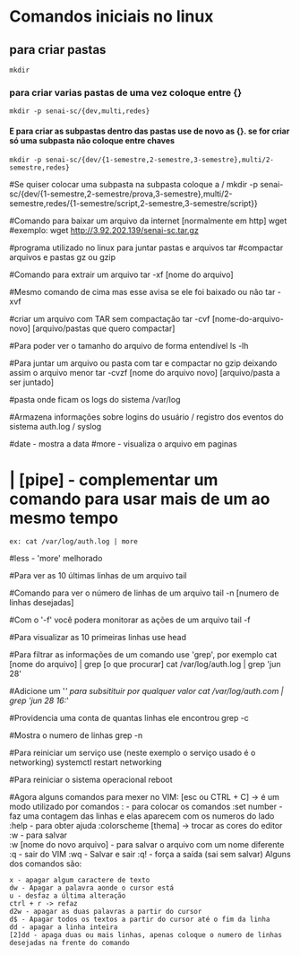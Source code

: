 # Comandos iniciais no linux #

## para criar pastas ##

`mkdir`

### para criar varias pastas de uma vez coloque entre {} ###
`mkdir -p senai-sc/{dev,multi,redes} `

#### E para criar as subpastas dentro das pastas use de novo as {}. se for criar só uma subpasta não coloque entre chaves ###
```
mkdir -p senai-sc/{dev/{1-semestre,2-semestre,3-semestre},multi/2-semestre,redes}
```

#Se quiser colocar uma subpasta na subpasta coloque a /
mkdir -p senai-sc/{dev/{1-semestre,2-semestre/prova,3-semestre},multi/2-semestre,redes/{1-semestre/script,2-semestre,3-semestre/script}}

#Comando para baixar um arquivo da internet [normalmente em http]
wget
#exemplo:
wget http://3.92.202.139/senai-sc.tar.gz

#programa utilizado no linux para juntar pastas e arquivos
tar
#compactar arquivos e pastas
gz ou gzip

#Comando para extrair um arquivo
tar -xf [nome do arquivo]

#Mesmo comando de cima mas esse avisa se ele foi baixado ou não
tar -xvf

#criar um arquivo com TAR sem compactação
tar -cvf [nome-do-arquivo-novo] [arquivo/pastas que quero compactar]

#Para poder ver o tamanho do arquivo de forma entendível
ls -lh

#Para juntar um arquivo ou pasta com tar e compactar no gzip deixando assim o arquivo menor
tar -cvzf [nome do arquivo novo] [arquivo/pasta a ser juntado]

#pasta onde ficam os logs do sistema
/var/log

#Armazena informações sobre logins do usuário / registro dos eventos do sistema
auth.log / syslog

#date - mostra a data
#more - visualiza o arquivo em paginas 
# | [pipe] - complementar um comando para usar mais de um ao mesmo tempo 
    ex: cat /var/log/auth.log | more 
#less - 'more' melhorado

#Para ver as 10 últimas linhas de um arquivo
tail

#Comando para ver o número de linhas de um arquivo
tail -n [numero de linhas desejadas] <arquivo desejado>

#Com o '-f' você podera monitorar as ações de um arquivo
tail -f

#Para visualizar as 10 primeiras linhas use
head

#Para filtrar as informações de um comando use 'grep', por exemplo cat [nome do arquivo] | grep [o que procurar]
cat /var/log/auth.log | grep 'jun 28'

#Adicione um '*' para subsitituir por qualquer valor
cat /var/log/auth.com | grep 'jun 28 16:*'

#Providencia uma conta de quantas linhas ele encontrou
grep -c

#Mostra o numero de linhas
grep -n

#Para reiniciar um serviço use (neste exemplo o serviço usado é o networking)
  systemctl restart networking
  
  #Para reiniciar o sistema operacional
  reboot
  
#Agora alguns comandos para mexer no VIM:
[esc ou CTRL + C] -> é um modo utilizado por comandos 
    : - para colocar os comandos 
        :set number  - faz uma contagem das linhas e elas aparecem com os numeros do lado      
        :help - para obter ajuda
        :colorscheme [thema] -> trocar as cores do editor
        :w - para salvar  
    :w [nome do novo arquivo] - para salvar o arquivo com um nome diferente 
    :q - sair do VIM 
    :wq - Salvar e sair
    :q! - força a saída (sai sem salvar) 
Alguns dos comandos são: 

    x - apagar algum caractere de texto 
    dw - Apagar a palavra aonde o cursor está 
    u - desfaz a última alteração
    ctrl + r -> refaz  
    d2w - apagar as duas palavras a partir do cursor 
    d$ - Apagar todos os textos a partir do cursor até o fim da linha     
    dd - apagar a linha inteira
    [2]dd - apaga duas ou mais linhas, apenas coloque o numero de linhas desejadas na frente do comando
    
